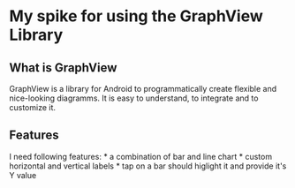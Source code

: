 My spike for using the GraphView Library
====================================

<h2>What is GraphView</h2>
GraphView is a library for Android to programmatically create flexible and nice-looking diagramms. It is easy to understand, to integrate and to customize it.

<h2>Features</h2>
I need following features:
* a combination of bar and line chart
* custom horizontal and vertical labels
* tap on a bar should higlight it and provide it's Y value


